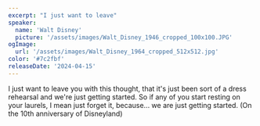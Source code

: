 ```yaml
---
excerpt: "I just want to leave"
speaker:
  name: 'Walt Disney'
  picture: '/assets/images/Walt_Disney_1946_cropped_100x100.JPG'
ogImage:
  url: '/assets/images/Walt_Disney_1964_cropped_512x512.jpg'
color: '#7c2fbf'
releaseDate: '2024-04-15'
---
```

I just want to leave you with this thought, that it's just been sort of a dress rehearsal and we're just getting started. So if any of you start resting on your laurels, I mean just forget it, because... we are just getting started. (On the 10th anniversary of Disneyland)
